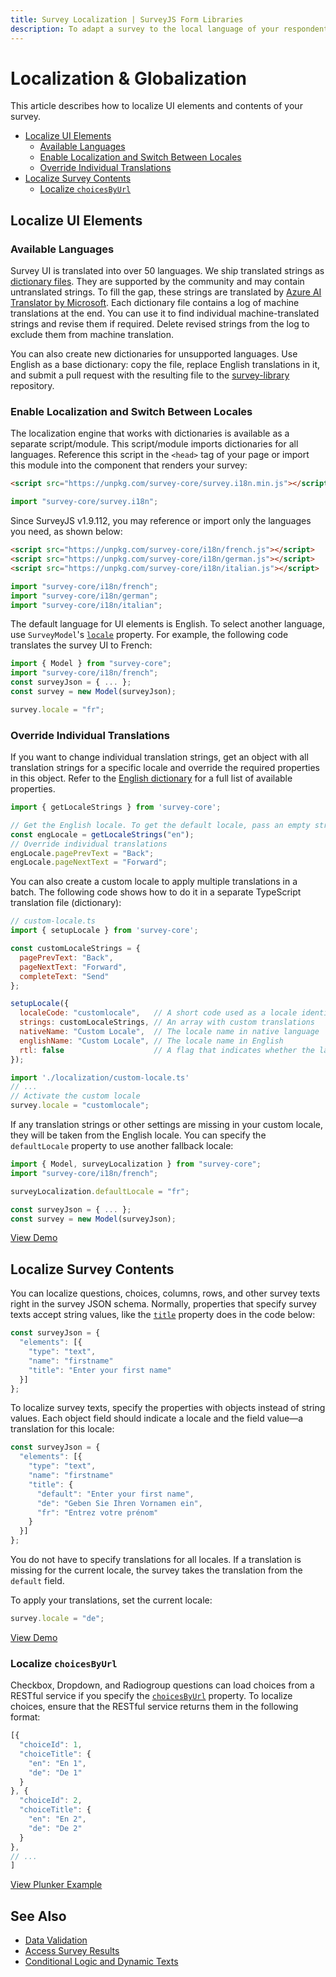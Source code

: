 ```yaml
---
title: Survey Localization | SurveyJS Form Libraries
description: To adapt a survey to the local language of your respondents, localize survey UI elements and contents. Leverage our community-sourced support for 50+ languages.
---
```

# Localization & Globalization

This article describes how to localize UI elements and contents of your survey.

- [Localize UI Elements](#localize-ui-elements)
  - [Available Languages](#available-languages)
  - [Enable Localization and Switch Between Locales](#enable-localization-and-switch-between-locales)
  - [Override Individual Translations](#override-individual-translations)
- [Localize Survey Contents](#localize-survey-contents)
  - [Localize `choicesByUrl`](#localize-choicesbyurl)

## Localize UI Elements

### Available Languages

Survey UI is translated into over 50 languages. We ship translated strings as [dictionary files](https://github.com/surveyjs/survey-library/tree/01bd8abd0c574719956d4d579d48c8010cd389d4/packages/survey-core/src/localization). They are supported by the community and may contain untranslated strings. To fill the gap, these strings are translated by <a href="https://learn.microsoft.com/en-us/azure/ai-services/translator/" target="_blank">Azure AI Translator by Microsoft</a>. Each dictionary file contains a log of machine translations at the end. You can use it to find individual machine-translated strings and revise them if required. Delete revised strings from the log to exclude them from machine translation.

You can also create new dictionaries for unsupported languages. Use English as a base dictionary: copy the file, replace English translations in it, and submit a pull request with the resulting file to the [survey-library](https://github.com/surveyjs/survey-library) repository.

### Enable Localization and Switch Between Locales

The localization engine that works with dictionaries is available as a separate script/module. This script/module imports dictionaries for all languages. Reference this script in the `<head>` tag of your page or import this module into the component that renders your survey:

```html
<script src="https://unpkg.com/survey-core/survey.i18n.min.js"></script>
```

```js
import "survey-core/survey.i18n";
```

Since SurveyJS v1.9.112, you may reference or import only the languages you need, as shown below:

```html
<script src="https://unpkg.com/survey-core/i18n/french.js"></script>
<script src="https://unpkg.com/survey-core/i18n/german.js"></script>
<script src="https://unpkg.com/survey-core/i18n/italian.js"></script>
```

```js
import "survey-core/i18n/french";
import "survey-core/i18n/german";
import "survey-core/i18n/italian";
```

The default language for UI elements is English. To select another language, use `SurveyModel`'s [`locale`](https://surveyjs.io/Documentation/Library?id=surveymodel#locale) property. For example, the following code translates the survey UI to French:

```js
import { Model } from "survey-core";
import "survey-core/i18n/french";
const surveyJson = { ... };
const survey = new Model(surveyJson);

survey.locale = "fr";
```

### Override Individual Translations

If you want to change individual translation strings, get an object with all translation strings for a specific locale and override the required properties in this object. Refer to the [English dictionary](https://github.com/surveyjs/survey-library/blob/master/packages/survey-core/src/localization/english.ts) for a full list of available properties.

```js
import { getLocaleStrings } from 'survey-core';

// Get the English locale. To get the default locale, pass an empty string.
const engLocale = getLocaleStrings("en");
// Override individual translations
engLocale.pagePrevText = "Back";
engLocale.pageNextText = "Forward";
```

You can also create a custom locale to apply multiple translations in a batch. The following code shows how to do it in a separate TypeScript translation file (dictionary):

```js
// custom-locale.ts
import { setupLocale } from 'survey-core';

const customLocaleStrings = {
  pagePrevText: "Back",
  pageNextText: "Forward",
  completeText: "Send"
};

setupLocale({
  localeCode: "customlocale",   // A short code used as a locale identifier (for example, "en", "de", "fr")
  strings: customLocaleStrings, // An array with custom translations
  nativeName: "Custom Locale",  // The locale name in native language
  englishName: "Custom Locale", // The locale name in English 
  rtl: false                    // A flag that indicates whether the language is right-to-left
});
```

```js
import './localization/custom-locale.ts'
// ...
// Activate the custom locale
survey.locale = "customlocale";
```

If any translation strings or other settings are missing in your custom locale, they will be taken from the English locale. You can specify the `defaultLocale` property to use another fallback locale:

```js
import { Model, surveyLocalization } from "survey-core";
import "survey-core/i18n/french";

surveyLocalization.defaultLocale = "fr";

const surveyJson = { ... };
const survey = new Model(surveyJson);
```

[View Demo](https://surveyjs.io/Examples/Library/survey-localization/ (linkStyle))

## Localize Survey Contents

You can localize questions, choices, columns, rows, and other survey texts right in the survey JSON schema. Normally, properties that specify survey texts accept string values, like the [`title`](/Documentation/Library?id=Question#title) property does in the code below:

```js
const surveyJson = {
  "elements": [{
    "type": "text",
    "name": "firstname"
    "title": "Enter your first name"
  }]
};
```

To localize survey texts, specify the properties with objects instead of string values. Each object field should indicate a locale and the field value&mdash;a translation for this locale:

```js
const surveyJson = {
  "elements": [{
    "type": "text",
    "name": "firstname"
    "title": {
      "default": "Enter your first name",
      "de": "Geben Sie Ihren Vornamen ein",
      "fr": "Entrez votre prénom"
    }
  }]
};
```

You do not have to specify translations for all locales. If a translation is missing for the current locale, the survey takes the translation from the `default` field.

To apply your translations, set the current locale:

```js
survey.locale = "de";
```

[View Demo](https://surveyjs.io/Examples/Library/?id=survey-multilanguages/ (linkStyle))

### Localize `choicesByUrl`

Checkbox, Dropdown, and Radiogroup questions can load choices from a RESTful service if you specify the [`choicesByUrl`](/Documentation/Library?id=QuestionSelectBase#choicesByUrl) property. To localize choices, ensure that the RESTful service returns them in the following format:

```js
[{
  "choiceId": 1,
  "choiceTitle": {
    "en": "En 1",
    "de": "De 1"
  }
}, {
  "choiceId": 2,
  "choiceTitle": {
    "en": "En 2",
    "de": "De 2"
  }
},
// ...
]
```

[View Plunker Example](https://plnkr.co/edit/vefTbkOtrY1mVS6D (linkStyle))

## See Also

- [Data Validation](/Documentation/Library?id=data-validation)
- [Access Survey Results](/Documentation/Library?id=handle-survey-results-access)
- [Conditional Logic and Dynamic Texts](/Documentation/Library?id=design-survey-conditional-logic)
